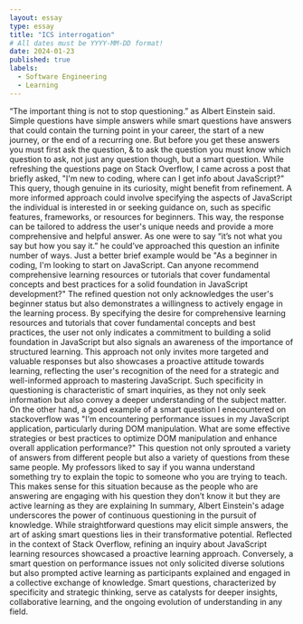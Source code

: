 ```yaml
---
layout: essay
type: essay
title: "ICS interrogation"
# All dates must be YYYY-MM-DD format!
date: 2024-01-23
published: true
labels:
  - Software Engineering
  - Learning
---
```


“The important thing is not to stop questioning.” as Albert Einstein said. Simple questions have simple answers while smart questions have answers that could contain the turning point in your career, the start of a new journey, or the end of a recurring one. But before you get these answers you must first ask the question, & to ask the question you must know which question to ask, not just any question though, but a smart question. 
While refreshing the questions page on Stack Overflow, I came across a post that briefly asked, "I'm new to coding, where can I get info about JavaScript?" This query, though genuine in its curiosity, might benefit from refinement. A more informed approach could involve specifying the aspects of JavaScript the individual is interested in or seeking guidance on, such as specific features, frameworks, or resources for beginners. This way, the response can be tailored to address the user's unique needs and provide a more comprehensive and helpful answer.
	As one were to say “it’s not what you say but how you say it.” he could’ve approached this question an infinite number of ways. Just a better brief example would be "As a beginner in coding, I'm looking to start on JavaScript. Can anyone recommend comprehensive learning resources or tutorials that cover fundamental concepts and best practices for a solid foundation in JavaScript development?" 
The refined question not only acknowledges the user's beginner status but also demonstrates a willingness to actively engage in the learning process. By specifying the desire for comprehensive learning resources and tutorials that cover fundamental concepts and best practices, the user not only indicates a commitment to building a solid foundation in JavaScript but also signals an awareness of the importance of structured learning. This approach not only invites more targeted and valuable responses but also showcases a proactive attitude towards learning, reflecting the user's recognition of the need for a strategic and well-informed approach to mastering JavaScript. Such specificity in questioning is characteristic of smart inquiries, as they not only seek information but also convey a deeper understanding of the subject matter.
On the other hand, a good example of a smart question I enecountered on stackoverflow was "I'm encountering performance issues in my JavaScript application, particularly during DOM manipulation. What are some effective strategies or best practices to optimize DOM manipulation and enhance overall application performance?" This question not only sprouted a variety of answers from different people but also a variety of questions from these same people. My professors liked to say if you wanna understand something try to explain the topic to someone who you are trying to teach. This makes sense for this situation because as the people who are answering are engaging with his question they don’t know it but they are active learning as they are explaining
	In summary, Albert Einstein's adage underscores the power of continuous questioning in the pursuit of knowledge. While straightforward questions may elicit simple answers, the art of asking smart questions lies in their transformative potential. Reflected in the context of Stack Overflow, refining an inquiry about JavaScript learning resources showcased a proactive learning approach. Conversely, a smart question on performance issues not only solicited diverse solutions but also prompted active learning as participants explained and engaged in a collective exchange of knowledge. Smart questions, characterized by specificity and strategic thinking, serve as catalysts for deeper insights, collaborative learning, and the ongoing evolution of understanding in any field.


